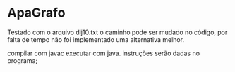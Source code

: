 # ApaGrafo
Testado com o arquivo dij10.txt
o caminho pode ser mudado no código, por falta de tempo não foi implementado uma alternativa melhor.

compilar com javac
executar com java.
instruções serão dadas no programa;
